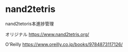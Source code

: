 # nand2tetris
nand2tetoris本進捗管理

オリジナル <https://www.nand2tetris.org/>

O'Reilly <https://www.oreilly.co.jp/books/9784873117126/>
